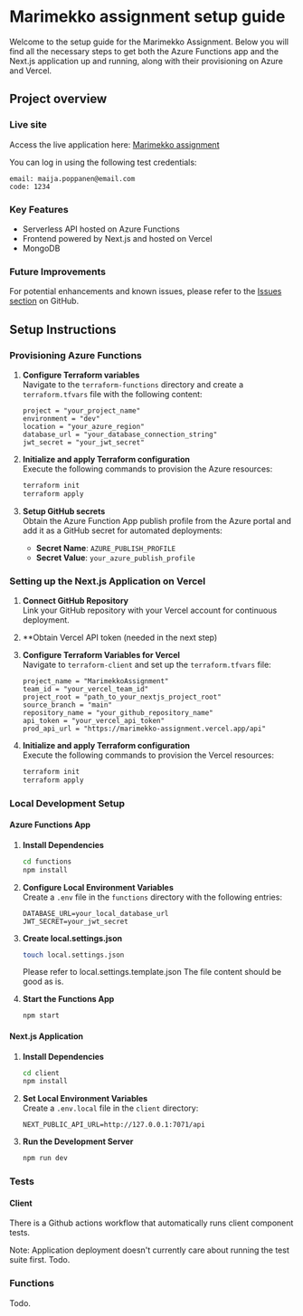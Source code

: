 
# Marimekko assignment setup guide

Welcome to the setup guide for the Marimekko Assignment. Below you will find all the necessary steps to get both the Azure Functions app and the Next.js application up and running, along with their provisioning on Azure and Vercel.

## Project overview

### Live site
Access the live application here: [Marimekko assignment](https://marimekko-assignment.vercel.app)

You can log in using the following test credentials:
```
email: maija.poppanen@email.com
code: 1234
```

### Key Features
- Serverless API hosted on Azure Functions
- Frontend powered by Next.js and hosted on Vercel
- MongoDB

### Future Improvements
For potential enhancements and known issues, please refer to the [Issues section](https://github.com/henrikhjort/marimekko/issues) on GitHub.

## Setup Instructions

### Provisioning Azure Functions

1. **Configure Terraform variables**  
   Navigate to the `terraform-functions` directory and create a `terraform.tfvars` file with the following content:
   ```
   project = "your_project_name"
   environment = "dev"
   location = "your_azure_region"
   database_url = "your_database_connection_string"
   jwt_secret = "your_jwt_secret"
   ```

2. **Initialize and apply Terraform configuration**  
   Execute the following commands to provision the Azure resources:
   ```bash
   terraform init
   terraform apply
   ```

3. **Setup GitHub secrets**  
   Obtain the Azure Function App publish profile from the Azure portal and add it as a GitHub secret for automated deployments:
   - **Secret Name**: `AZURE_PUBLISH_PROFILE`
   - **Secret Value**: `your_azure_publish_profile`

### Setting up the Next.js Application on Vercel

1. **Connect GitHub Repository**  
   Link your GitHub repository with your Vercel account for continuous deployment.

2. **Obtain Vercel API token (needed in the next step)

3. **Configure Terraform Variables for Vercel**  
   Navigate to `terraform-client` and set up the `terraform.tfvars` file:
   ```
   project_name = "MarimekkoAssignment"
   team_id = "your_vercel_team_id"
   project_root = "path_to_your_nextjs_project_root"
   source_branch = "main"
   repository_name = "your_github_repository_name"
   api_token = "your_vercel_api_token"
   prod_api_url = "https://marimekko-assignment.vercel.app/api"
   ```

4. **Initialize and apply Terraform configuration**  
   Execute the following commands to provision the Vercel resources:
   ```bash
   terraform init
   terraform apply
   ```

### Local Development Setup

#### Azure Functions App

1. **Install Dependencies**
   ```bash
   cd functions
   npm install
   ```

2. **Configure Local Environment Variables**  
   Create a `.env` file in the `functions` directory with the following entries:
   ```
   DATABASE_URL=your_local_database_url
   JWT_SECRET=your_jwt_secret
   ```

3. **Create local.settings.json**
   ```bash
   touch local.settings.json
   ```
   Please refer to local.settings.template.json
   The file content should be good as is.

4. **Start the Functions App**
   ```bash
   npm start
   ```

#### Next.js Application

1. **Install Dependencies**
   ```bash
   cd client
   npm install
   ```

2. **Set Local Environment Variables**  
   Create a `.env.local` file in the `client` directory:
   ```
   NEXT_PUBLIC_API_URL=http://127.0.0.1:7071/api
   ```

3. **Run the Development Server**
   ```bash
   npm run dev
   ```

### Tests

#### Client

There is a Github actions workflow that automatically runs client component tests.

Note: Application deployment doesn't currently care about running the test suite first. Todo.

### Functions

Todo.
